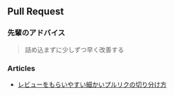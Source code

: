 ## Pull Request

### 先輩のアドバイス
> 詰め込まずに少しずつ早く改善する  

### Articles
- [レビューをもらいやすい細かいプルリクの切り分け方](https://khigashigashi.hatenablog.com/entry/2018/03/09/020359)  
